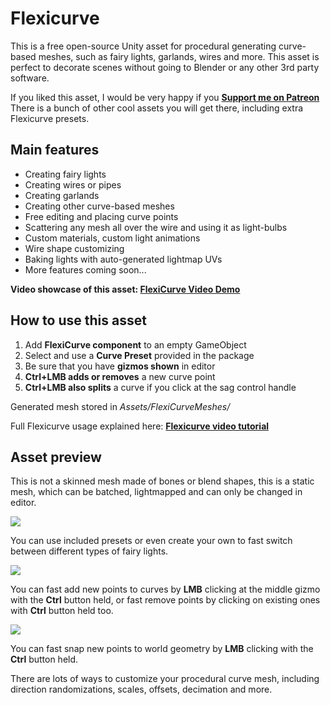 # Flexicurve

This is a free open-source Unity asset for procedural generating curve-based meshes, such as fairy lights, garlands, wires and more. This asset is perfect to decorate scenes without going to Blender or any other 3rd party software.

If you liked this asset, I would be very happy if you **[Support me on Patreon](https://www.patreon.com/red_sim/ "Support me on Patreon")**
There is a bunch of other cool assets you will get there, including extra Flexicurve presets.

## Main features
- Creating fairy lights
- Creating wires or pipes
- Creating garlands
- Creating other curve-based meshes
- Free editing and placing curve points
- Scattering any mesh all over the wire and using it as light-bulbs
- Custom materials, custom light animations
- Wire shape customizing
- Baking lights with auto-generated lightmap UVs
- More features coming soon...

**Video showcase of this asset: [FlexiCurve Video Demo](https://www.youtube.com/watch?v=oX5XQQi6D1Y "FlexiCurve Video Demo")**

## How to use this asset

1. Add **FlexiCurve component** to an empty GameObject
2. Select and use a **Curve Preset** provided in the package
3. Be sure that you have **gizmos shown** in editor
4. **Ctrl+LMB adds or removes** a new curve point
5. **Ctrl+LMB also splits** a curve if you click at the sag control handle

Generated mesh stored in *Assets/FlexiCurveMeshes/*

Full Flexicurve usage explained here: **[Flexicurve video tutorial](https://www.youtube.com/watch?v=Fiy1kxU3ymo "Video tutorial")**

## Asset preview

This is not a skinned mesh made of bones or blend shapes, this is a static mesh, which can be batched, lightmapped and can only be changed in editor.

![](https://c10.patreonusercontent.com/4/patreon-media/p/post/94014721/0fca508bba4c4cef89c4974023d27a17/e30%3D/1.gif?token-time=1740528000&token-hash=cNItRAYQIcc9yvpkXWrDkEs62k_UZyiFPAhh_qiCOMM%3D)

You can use included presets or even create your own to fast switch between different types of fairy lights.

![](https://c10.patreonusercontent.com/4/patreon-media/p/post/94014721/2fe2373465464e31b58d53dd97ba0b00/e30%3D/1.gif?token-time=1740528000&token-hash=d3FDNhONLtuTRUhHI2whD_W7qGAqDcHgHd5O2NtYEDQ%3D)

You can fast add new points to curves by **LMB** clicking at the middle gizmo with the **Ctrl** button held, or fast remove points by clicking on existing ones with **Ctrl** button held too.

![](https://c10.patreonusercontent.com/4/patreon-media/p/post/94014721/3db8f4a41bb94422a3a018846cb33207/e30%3D/1.gif?token-time=1740528000&token-hash=wdc6hVVENkAuWIPZd9detKdty1QgadouoDNotq9GwPk%3D)

You can fast snap new points to world geometry by **LMB** clicking with the **Ctrl** button held.

There are lots of ways to customize your procedural curve mesh, including direction randomizations, scales, offsets, decimation and more.
